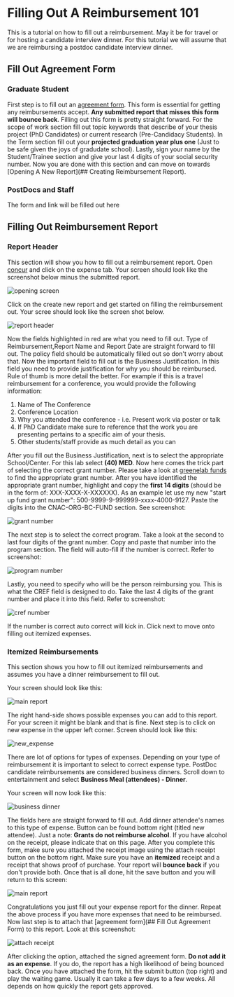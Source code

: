 # Filling Out A Reimbursement 101

This is a tutorial on how to fill out a reimbursement. May it be for travel or for hosting a candidate interview dinner.
For this tutorial we will assume that we are reimbursing a postdoc candidate interview dinner.

## Fill Out Agreement Form

### Graduate Student

First step is to fill out an [agreement form](https://www.finance.upenn.edu/sites/default/files/Penn-Student-Agreement.pdf). 
This form is essential for getting any reimbursements accept.
**Any submitted report that misses this form will bounce back**.
Filling out this form is pretty straight forward.
For the scope of work section fill out topic keywords that describe of your thesis project (PhD Candidates) or current research (Pre-Candidacy Students).
In the Term section fill out your **projected graduation year plus one** (Just to be safe given the joys of gradudate school).
Lastly, sign your name by the Student/Trainee section and give your last 4 digits of your social security number.
Now you are done with this section and can move on towards [Opening A New Report](## Creating Reimbursement Report).

### PostDocs and Staff 

The form and link will be filled out here
 
## Filling Out Reimbursement Report

### Report Header
This section will show you how to fill out a reimbursement report.
Open [concur](http://cms.business-services.upenn.edu/penntravel/expense-report.html) and click on the expense tab.
Your screen should look like the screenshot below minus the submitted report.

![opening screen](tutorial_screenshots/new_report_screen.png)

Click on the create new report and get started on filling the reimbursement out.
Your scree should look like the screen shot below.

![report header](tutorial_screenshots/blank_report_header.png)

Now the fields highlighted in red are what you need to fill out. 
Type of Reimbursement,Report Name and Report Date are straight forward to fill out.
The policy field should be automatically filled out so don't worry about that.
Now the important field to fill out is the Business Justification.
In this field you need to provide justification for why you should be reimbursed.
Rule of thumb is more detail the better.
For example if this is a travel reimbursement for a conference, you would provide the following information:

1. Name of The Conference
2. Conference Location
3. Why you attended the conference - i.e. Present work via poster or talk 
4. If PhD Candidate make sure to reference that the work you are presenting pertains to a specific aim of your thesis.
5. Other students/staff provide as much detail as you can

After you fill out the Business Justification, next is to select the appropriate School/Center.
For this lab select **(40) MED**.
Now here comes the trick part of selecting the correct grant number.
Please take a look at [greenelab funds](https://github.com/greenelab/funds) to find the appropriate grant number.
After you have identified the appropriate grant number, highlight and copy the **first 14 digits** (should be in the form of: XXX-XXXX-X-XXXXXX).
As an example let use my new "start up fund grant number": 500-9999-9-999999-xxxx-4000-9127. 
Paste the digits into the CNAC-ORG-BC-FUND section.
See screenshot:

![grant number](tutorial_screenshots/blank_report_grant_number_filled.png)

The next step is to select the correct program.
Take a look at the second to last four digits of the grant number.
Copy and paste that number into the program section.
The field will auto-fill if the number is correct.
Refer to screenshot:

![program number](tutorial_screenshots/blank_report_program_filled.png)

Lastly, you need to specify who will be the person reimbursing you. 
This is what the CREF field is designed to do.
Take the last 4 digits of the grant number and place it into this field. 
Refer to screenshot:

![cref number](tutorial_screenshots/blank_report_cref.png)

If the number is correct auto correct will kick in.
Click next to move onto filling out itemized expenses.

### Itemized Reimbursements

This section shows you how to fill out itemized reimbursements and assumes you have a dinner reimbursement to fill out.

Your screen should look like this:

![main report](tutorial_screenshots/main_report_page.png)

The right hand-side shows possible expenses you can add to this report.
For your screen it might be blank and that is fine.
Next step is to click on new expense in the upper left corner.
Screen should look like this:

![new_expense](tutorial_screenshots/new_expense.png)

There are lot of options for types of expenses.
Depending on your type of reimbursement it is important to select to correct expense type.
PostDoc candidate reimbursements are considered business dinners.
Scroll down to entertainment and select **Business Meal (attendees) - Dinner**.
 
Your screen will now look like this:

![business dinner](tutorial_screenshots/business_dinner_reimbursements.png)

The fields here are straight forward to fill out.
Add dinner attendee's names to this type of expense.
Button can be found bottom right (titled new attendee).
Just a note: **Grants do not reimburse alcohol**.
If you have alcohol on the receipt, please indicate that on this page.
After you complete this form, make sure you attached the receipt image using the attach receipt button on the bottom right.
Make sure you have an **itemized** receipt and a receipt that shows proof of purchase.
Your report will **bounce back** if you don't provide both.
Once that is all done, hit the save button and you will return to this screen:

![main report](tutorial_screenshots/main_report_page.png)

Congratulations you just fill out your expense report for the dinner.
Repeat the above process if you have more expenses that need to be reimbursed.
Now last step is to attach that [agreement form](## Fill Out Agreement Form) to this report.
Look at this screenshot:

![attach receipt](tutorial_screenshots/attach_receipts.png)

After clicking the option, attached the signed agreement form.
**Do not add it as an expense**.
If you do, the report has a high likelihood of being bounced back.
Once you have attached the form, hit the submit button (top right) and play the waiting game.
Usually it can take a few days to a few weeks.
All depends on how quickly the report gets approved.
